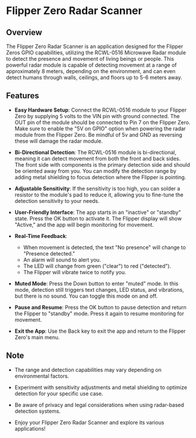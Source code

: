# Flipper Zero Radar Scanner

## Overview

The Flipper Zero Radar Scanner is an application designed for the Flipper Zeros GPIO capabilities, utilizing the RCWL-0516 Microwave Radar module to detect the presence and movement of living beings or people. This powerful radar module is capable of detecting movement at a range of approximately 8 meters, depending on the environment, and can even detect humans through walls, ceilings, and floors up to 5-6 meters away.

## Features

- **Easy Hardware Setup**: Connect the RCWL-0516 module to your Flipper Zero by supplying 5 volts to the VIN pin with ground connected. The OUT pin of the module should be connected to Pin 7 on the Flipper Zero. Make sure to enable the "5V on GPIO" option when powering the radar module from the Flipper Zero. Be mindful of 5v and GND as reversing these will damage the radar module.

- **Bi-Directional Detection**: The RCWL-0516 module is bi-directional, meaning it can detect movement from both the front and back sides. The front side with components is the primary detection side and should be oriented away from you. You can modify the detection range by adding metal shielding to focus detection where the Flipper is pointing.

- **Adjustable Sensitivity**: If the sensitivity is too high, you can solder a resistor to the module's pad to reduce it, allowing you to fine-tune the detection sensitivity to your needs.

- **User-Friendly Interface**: The app starts in an "inactive" or "standby" state. Press the OK button to activate it. The Flipper display will show "Active," and the app will begin monitoring for movement.

- **Real-Time Feedback**:
  - When movement is detected, the text "No presence" will change to "Presence detected."
  - An alarm will sound to alert you.
  - The LED will change from green ("clear") to red ("detected").
  - The Flipper will vibrate twice to notify you.
  
- **Muted Mode**: Press the Down button to enter "muted" mode. In this mode, detection still triggers text changes, LED status, and vibrations, but there is no sound. You can toggle this mode on and off.

- **Pause and Resume**: Press the OK button to pause detection and return the Flipper to "standby" mode. Press it again to resume monitoring for movement.

- **Exit the App**: Use the Back key to exit the app and return to the Flipper Zero's main menu.


## Note

- The range and detection capabilities may vary depending on environmental factors.

- Experiment with sensitivity adjustments and metal shielding to optimize detection for your specific use case.

- Be aware of privacy and legal considerations when using radar-based detection systems.

- Enjoy your Flipper Zero Radar Scanner and explore its various applications!


